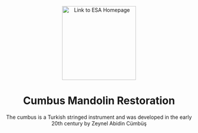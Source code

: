 <div align="center"><a href="./"><img src="https://images.reverb.com/image/upload/s--EH7cUHip--/a_exif,c_limit,e_unsharp_mask:80,f_auto,fl_progressive,g_south,h_620,q_90,w_620/v1465223641/xcwwd3gssf0vkr4f9cnu.jpg" alt="Link to ESA Homepage" width="200"></a> 
</div>

<h1 align="center">Cumbus Mandolin Restoration</h1>
 
 
<p align="center">The cumbus is a Turkish stringed instrument and was developed in the early 20th century by Zeynel Abidin Cümbüş
</p>


